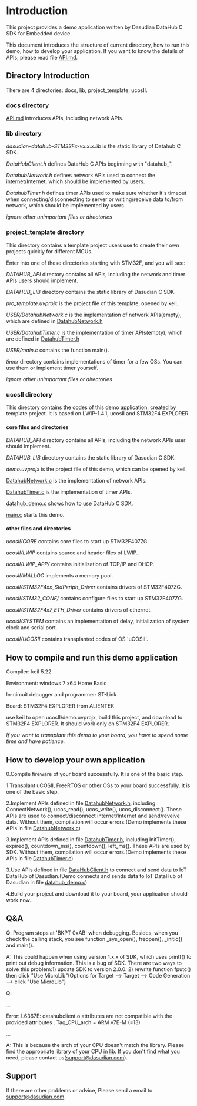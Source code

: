 # Introduction

This project provides a demo application written by Dasudian DataHub C SDK for Embedded device.

This document introduces the structure of current directory, how to run this demo, how to develop your application. If you want to know the details of APIs, please read file [API.md](./docs/API.md).

## Directory Introduction

There are 4 directories: docs, lib, project_template, ucosII.

### docs directory

[API.md](./docs/API.md) introduces APIs, including network APIs.

### lib directory

*dasudian-datahub-STM32Fx-vx.x.x.lib* is the static library of Datahub C SDK.

*DataHubClient.h* defines DataHub C APIs beginning with "datahub_".

*DatahubNetwork.h* defines network APIs used to connect the internet/Internet, which should be implemented by users.

*DatahubTimer.h* defines timer APIs used to make sure whether it's timeout when connecting/disconnecting to server or writing/receive data to/from network, which should be implemented by users.

*ignore other unimportant files or directories*

### project_template directory

This directory contains a template project users use to create their own projects quickly for different MCUs.

Enter into one of these directories starting with STM32F, and you will see:

*DATAHUB_API* directory contains all APIs, including the network and timer APIs users should implement.

*DATAHUB_LIB* directory contains the static library of Dasudian C SDK.

*pro_template.uvprojx* is the project file of this template, opened by keil.

*USER/DatahubNetwork.c* is the implementation of network APIs(empty), which are defined in [DatahubNetwork.h](./lib/DatahubNetwork.h)

*USER/DatahubTimer.c* is the implementation of timer APIs(empty), which are defined in [DatahubTimer.h](./lib/DatahubTimer.h)

*USER/main.c* contains the function main().

*timer* directory contains implementations of timer for a few OSs. You can use them or implement timer yourself.

*ignore other unimportant files or directories*

### ucosII directory

This directory contains the codes of this demo application, created by template project. It is based on LWIP-1.4.1, ucosII and STM32F4 EXPLORER.

#### core files and directories

*DATAHUB_API* directory contains all APIs, including the network APIs user should implement.

*DATAHUB_LIB* directory contains the static library of Dasudian C SDK.

*demo.uvprojx* is the project file of this demo, which can be opened by keil.

[DatahubNetwork.c](./ucosII/USER/DatahubNetwork.c) is the implementation of network APIs.

[DatahubTimer.c](./ucosII/USER/DatahubTimer.c) is the implementation of timer APIs.

[datahub_demo.c](./ucosII/USER/datahub_demo.c) shows how to use DataHub C SDK.

[main.c](./ucosII/USER/main.c) starts this demo.

#### other files and directories

*ucosII/CORE* contains core files to start up STM32F407ZG.

*ucosII/LWIP* contains source and header files of LWIP.

*ucosII/LWIP_APP/* contains initialization of TCP/IP and DHCP.

*ucosII/MALLOC* implements a memory pool.

*ucosII/STM32F4xx_StdPeriph_Driver* contains drivers of STM32F407ZG.

*ucosII/STM32_CONF/* contains configure files to start up STM32F407ZG.

*ucosII/STM32F4x7_ETH_Driver* contains drivers of ethernet.

*ucosII/SYSTEM* contains an implementation of delay, initialization of system clock and serial port.

*ucosII/UCOSII* contains transplanted codes of OS 'uCOSII'.

## How to compile and run this demo application

Compiler: keil 5.22

Environment: windows 7 x64 Home Basic

In-circuit debugger and programmer: ST-Link

Board: STM32F4 EXPLORER from ALIENTEK

use keil to open ucosII/demo.uvprojx, build this project, and download to STM32F4 EXPLORER. It should work only on STM32F4 EXPLORER.

*If you want to transplant this demo to your board, you have to spend some time and have patience.*

## How to develop your own application

0.Compile fireware of your board successfully. It is one of the basic step.

1.Transplant uCOSII, FreeRTOS or other OSs to your board successfully. It is one of the basic step.

2.Implement APIs defined in file [DatahubNetwork.h](./lib/DatahubNetwork.h), including ConnectNetwork(), ucos_read(), ucos_write(), ucos_disconnect(). These APIs are used to connect/disconnect internet/Internet and send/reveive data. Without them, compilation will occur errors.(Demo implements these APIs in file [DatahubNetwork.c](./ucosII/USER/DatahubNetwork.c))

3.Implement APIs defined in file [DatahubTimer.h](./lib/DatahubTimer.h), including InitTimer(), expired(), countdown_ms(), countdown(), left_ms(). These APIs are used by SDK. Without them, compilation will occur errors.(Demo implements these APIs in file [DatahubTimer.c](./ucosII/USER/DatahubTimer.c))

3.Use APIs defined in file [DataHubClient.h](./lib/DataHubClient.h) to connect and send data to IoT DataHub of Dasudian.(Demo connects and sends data to IoT DataHub of Dasudian in file [datahub_demo.c](./ucosII/USER/datahub_demo.c))

4.Build your project and download it to your board, your application should work now.

## Q&A

Q: Program stops at 'BKPT 0xAB' when debugging. Besides, when you check the calling stack, you see function _sys_open(), freopen(), _initio() and main().

A: This could happen when using version 1.x.x of SDK, which uses printf() to print out debug information. This is a bug of SDK. There are two ways to solve this problem:1) update SDK to version 2.0.0. 2) rewrite function fputc() then click "Use MicroLib"(Options for Target --> Target --> Code Generation --> click "Use MicroLib")

Q:

...

Error: L6367E: datahubclient.o attributes are not compatible with the provided attributes . Tag_CPU_arch = ARM v7E-M (=13)

...

A: This is because the arch of your CPU doesn't match the library. Please find the appropriate library of your CPU in [lib](./lib). If you don't find what you need, please contact us(support@dasudian.com).

## Support

If there are other problems or advice, Please send a email to support@dasudian.com.
